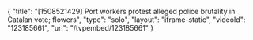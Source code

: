 {
    "title": "[1508521429] Port workers protest alleged police brutality in Catalan vote; flowers",
    "type": "solo",
    "layout": "iframe-static",
    "videoId": "123185661",
    "url": "\/tvpembed\/123185661"
}